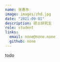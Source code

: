 ```yaml
---
name: 张惠东
image: images/zhd.jpg
date: "2021-09-01"
description: 硕士研究生
role: student
links:
  email: none@none.none
  github: none
---
```


todo
